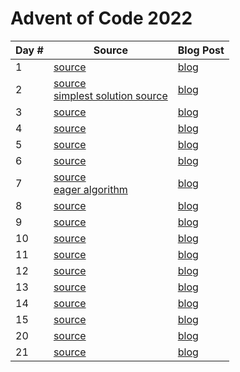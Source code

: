 # Advent of Code 2022

| Day # | Source                                                                                                                 | Blog Post             |
|-------|------------------------------------------------------------------------------------------------------------------------|-----------------------|
| 1     | [source](src/advent_2022_clojure/day01.clj)                                                                            | [blog](docs/day01.md) |
| 2     | [source](src/advent_2022_clojure/day02.clj)<br/>[simplest solution source](src/advent_2022_clojure/day02_simplest.clj) | [blog](docs/day02.md) |
| 3     | [source](src/advent_2022_clojure/day03.clj)                                                                            | [blog](docs/day03.md) |
| 4     | [source](src/advent_2022_clojure/day04.clj)                                                                            | [blog](docs/day04.md) |
| 5     | [source](src/advent_2022_clojure/day05.clj)                                                                            | [blog](docs/day05.md) |
| 6     | [source](src/advent_2022_clojure/day06.clj)                                                                            | [blog](docs/day06.md) |
| 7     | [source](src/advent_2022_clojure/day07.clj)<br/>[eager algorithm](src/advent_2022_clojure/day07_eager.clj)             | [blog](docs/day07.md) |
| 8     | [source](src/advent_2022_clojure/day08.clj)                                                                            | [blog](docs/day08.md) |
| 9     | [source](src/advent_2022_clojure/day09.clj)                                                                            | [blog](docs/day09.md) |
| 10    | [source](src/advent_2022_clojure/day10.clj)                                                                            | [blog](docs/day10.md) |
| 11    | [source](src/advent_2022_clojure/day11.clj)                                                                            | [blog](docs/day11.md) |
| 12    | [source](src/advent_2022_clojure/day12.clj)                                                                            | [blog](docs/day12.md) |
| 13    | [source](src/advent_2022_clojure/day13.clj)                                                                            | [blog](docs/day13.md) |
| 14    | [source](src/advent_2022_clojure/day14.clj)                                                                            | [blog](docs/day14.md) |
| 15    | [source](src/advent_2022_clojure/day15.clj)                                                                            | [blog](docs/day15.md) |
| 20    | [source](src/advent_2022_clojure/day20.clj)                                                                            | [blog](docs/day20.md) |
| 21    | [source](src/advent_2022_clojure/day21.clj)                                                                            | [blog](docs/day21.md) |
 